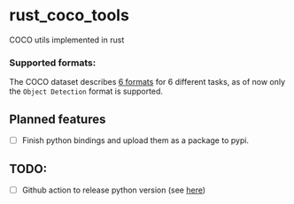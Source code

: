 # rust_coco_tools
COCO utils implemented in rust

### Supported formats:
The COCO dataset describes [6 formats](https://cocodataset.org/#format-data) for 6 different tasks, as of now only the `Object Detection` format is supported.

## Planned features
- [ ] Finish python bindings and upload them as a package to pypi.


## TODO:
- [ ] Github action to release python version (see [here](https://github.com/pola-rs/polars/blob/master/.github/workflows/create-python-release.yml))
